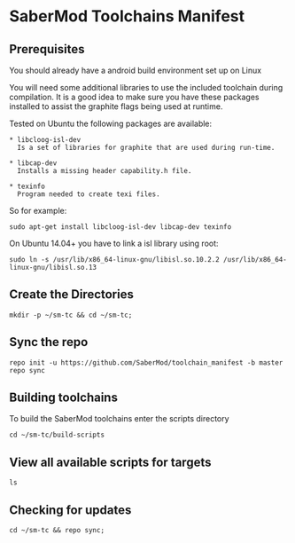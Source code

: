 SaberMod Toolchains Manifest
=====================

Prerequisites
----------------------

You should already have a android build environment set up on Linux

You will need some additional libraries to use the included toolchain during compilation.  It is a good idea to make sure you have these packages installed to assist the graphite flags being used at runtime.

Tested on Ubuntu the following packages are available:

    * libcloog-isl-dev
      Is a set of libraries for graphite that are used during run-time.

    * libcap-dev
      Installs a missing header capability.h file.

    * texinfo
      Program needed to create texi files.
      
So for example:

    sudo apt-get install libcloog-isl-dev libcap-dev texinfo

On Ubuntu 14.04+ you have to link a isl library using root:

    sudo ln -s /usr/lib/x86_64-linux-gnu/libisl.so.10.2.2 /usr/lib/x86_64-linux-gnu/libisl.so.13

Create the Directories
----------------------

    mkdir -p ~/sm-tc && cd ~/sm-tc;

Sync the repo
----------------------

    repo init -u https://github.com/SaberMod/toolchain_manifest -b master
    repo sync

Building toolchains
----------------------

To build the SaberMod toolchains enter the scripts directory

    cd ~/sm-tc/build-scripts

View all available scripts for targets
----------------------

    ls

Checking for updates
----------------------

    cd ~/sm-tc && repo sync;
